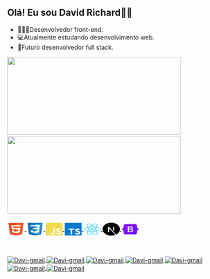 ## Olá! Eu sou David Richard✌🏽

- 👨🏽‍💻Desenvolvedor front-end.
- 💻Atualmente estudando desenvolvimento web.
- 🔋Futuro desenvolvedor full stack.

<div>
<a href="https://github.com/Davirichard">
  <img height = "180em" width="400" src = "https://github-readme-stats.vercel.app/api?username=Davirichard&show_icons=true&theme=dark&include_all_commits=true&count_private=true" />
  <img height = "180em" width="400" src = "https://github-readme-stats.vercel.app/api/top-langs/?username=Davirichard&layout=compact&langs_count=7&theme=dark" />
</div>
  
  <div style="display: inline_block"><br>
  <img align="center" alt="Davi-HTML" height="30" width="40" src="https://raw.githubusercontent.com/devicons/devicon/master/icons/html5/html5-original.svg">
  <img align="center" alt="Davi-CSS" height="30" width="40" src="https://raw.githubusercontent.com/devicons/devicon/master/icons/css3/css3-original.svg">
  <img align="center" alt="Davi-Js" height="30" width="40" src="https://raw.githubusercontent.com/devicons/devicon/master/icons/javascript/javascript-plain.svg">
  <img align="center" alt="Davi-Ts" height="30" width="40" src="https://raw.githubusercontent.com/devicons/devicon/master/icons/typescript/typescript-plain.svg">
  <img align="center" alt="Davi-React" height="30" width="40" src="https://raw.githubusercontent.com/devicons/devicon/master/icons/react/react-original.svg">
  <img align="center" alt="Davi-Python" height="30" width="40" src="https://raw.githubusercontent.com/devicons/devicon/master/icons/nextjs/nextjs-original.svg">
   <img align="center" alt="Davi-Csharp" height="30" width="40" src="https://raw.githubusercontent.com/devicons/devicon/master/icons/bootstrap/bootstrap-original.svg">
</div>
  
  ##
  
  <div style = "display: inline_block"> <br>
<img align ="center" alt="Davi-gmail" height = "30" width = "100" src="https://img.shields.io/badge/Gmail-D14836?style=for-the-badge&logo=gmail&logoColor=white">
<img align ="center" alt="Davi-gmail" height = "30" width = "100" src="https://img.shields.io/badge/Discord-7289DA?style=for-the-badge&logo=discord&logoColor=white">
<img align ="center" alt="Davi-gmail" height = "30" width = "100" src="https://img.shields.io/badge/Twitch-9146FF?style=for-the-badge&logo=twitch&logoColor=white">
<img align ="center" alt="Davi-gmail" height = "30" width = "100" src="https://img.shields.io/badge/Telegram-2CA5E0?style=for-the-badge&logo=telegram&logoColor=white">
<img align ="center" alt="Davi-gmail" height = "30" width = "100" src="https://img.shields.io/badge/LinkedIn-0077B5?style=for-the-badge&logo=linkedin&logoColor=white">
<img align ="center" alt="Davi-gmail" height = "30" width = "100" src="https://img.shields.io/badge/Instagram-E4405F?style=for-the-badge&logo=instagram&logoColor=white">
<img align ="center" alt="Davi-gmail" height = "30" width = "100" src="https://img.shields.io/badge/Twitter-1DA1F2?style=for-the-badge&logo=twitter&logoColor=white">
</div>
